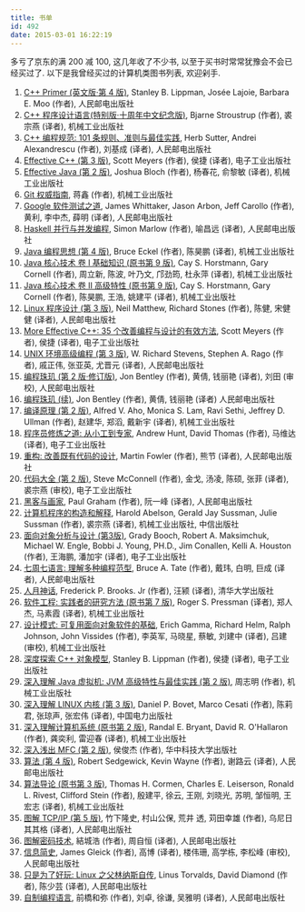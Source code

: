 ```yaml
---
title: 书单
id: 492
date: 2015-03-01 16:22:19
---
```


多亏了京东的满 200 减 100, 这几年收了不少书, 以至于买书时常常犹豫会不会已经买过了. 以下是我曾经买过的计算机类图书列表, 欢迎剁手.

1. [C++ Primer (英文版·第 4 版)](http://book.douban.com/subject/1900687/), Stanley B. Lippman, Josée Lajoie, Barbara E. Moo (作者), 人民邮电出版社
2. [C++ 程序设计语言(特别版·十周年中文纪念版)](http://book.douban.com/subject/4604591/), Bjarne Stroustrup (作者), 裘宗燕 (译者), 机械工业出版社
3. [C++ 编程规范: 101 条规则、准则与最佳实践](http://book.douban.com/subject/5348095/), Herb Sutter, Andrei Alexandrescu (作者), 刘基成 (译者), 人民邮电出版社
4. [Effective C++ (第 3 版)](http://book.douban.com/subject/5387403/), Scott Meyers (作者), 侯捷 (译者), 电子工业出版社
5. [Effective Java (第 2 版)](http://book.douban.com/subject/3360807/), Joshua Bloch (作者), 杨春花, 俞黎敏 (译者), 机械工业出版社
6. [Git 权威指南](http://book.douban.com/subject/6526452/), 蒋鑫 (作者), 机械工业出版社
7. [Google 软件测试之道](http://book.douban.com/subject/25742200/), James Whittaker, Jason Arbon, Jeff Carollo (作者), 黄利, 李中杰, 薛明 (译者), 人民邮电出版社
8. [Haskell 并行与并发编程](http://book.douban.com/subject/26256849/), Simon Marlow (作者), 喻昌远 (译者), 人民邮电出版社
9. [Java 编程思想 (第 4 版)](http://book.douban.com/subject/2130190/), Bruce Eckel (作者), 陈昊鹏 (译者), 机械工业出版社
10. [Java 核心技术 卷 I 基础知识 (原书第 9 版)](https://book.douban.com/subject/25762168/), Cay S. Horstmann, Gary Cornell (作者), 周立新, 陈波, 叶乃文, 邝劲筠, 杜永萍 (译者), 机械工业出版社
11. [Java 核心技术 卷 II 高级特性 (原书第 9 版)](https://book.douban.com/subject/25841326/), Cay S. Horstmann, Gary Cornell (作者), 陈昊鹏, 王浩, 姚建平 (译者), 机械工业出版社
12. [Linux 程序设计 (第 3 版)](http://book.douban.com/subject/2073826/), Neil Matthew, Richard Stones (作者), 陈健, 宋健健 (译者), 人民邮电出版社
13. [More Effective C++: 35 个改善编程与设计的有效方法](http://book.douban.com/subject/5908727/), Scott Meyers (作者), 侯捷 (译者), 电子工业出版社
14. [UNIX 环境高级编程 (第 3 版)](http://book.douban.com/subject/25900403/), W. Richard Stevens, Stephen A. Rago (作者), 戚正伟, 张亚英, 尤晋元 (译者), 人民邮电出版社
15. [编程珠玑 (第 2 版·修订版)](http://book.douban.com/subject/26302533/), Jon Bentley (作者), 黄倩, 钱丽艳 (译者), 刘田 (审校), 人民邮电出版社
16. [编程珠玑 (续)](http://book.douban.com/subject/6124333/), Jon Bentley (作者), 黄倩, 钱丽艳 (译者) 人民邮电出版社
17. [编译原理 (第 2 版)](http://book.douban.com/subject/3296317/), Alfred V. Aho, Monica S. Lam, Ravi Sethi, Jeffrey D. Ullman (作者), 赵建华, 郑滔, 戴新宇 (译者), 机械工业出版社
18. [程序员修炼之道: 从小工到专家](http://book.douban.com/subject/5387402/), Andrew Hunt, David Thomas (作者), 马维达 (译者), 电子工业出版社
19. [重构: 改善既有代码的设计](http://book.douban.com/subject/4262627/), Martin Fowler (作者), 熊节 (译者), 人民邮电出版社
20. [代码大全 (第 2 版)](http://book.douban.com/subject/1477390/), Steve McConnell (作者), 金戈, 汤凌, 陈硕, 张菲 (译者), 裘宗燕 (审校), 电子工业出版社
21. [黑客与画家](http://book.douban.com/subject/6021440/), Paul Graham (作者), 阮一峰 (译者), 人民邮电出版社
22. [计算机程序的构造和解释](http://book.douban.com/subject/1148282/), Harold Abelson, Gerald Jay Sussman, Julie Sussman (作者), 裘宗燕 (译者), 机械工业出版社, 中信出版社
23. [面向对象分析与设计 (第3版)](http://book.douban.com/subject/11509672/), Grady Booch, Robert A. Maksimchuk, Michael W. Engle, Bobbi J. Young, PH.D., Jim Conallen, Kelli A. Houston (作者), 王海鹏, 潘加宇 (译者), 电子工业出版社
24. [七周七语言: 理解多种编程范型](http://book.douban.com/subject/10555435/), Bruce A. Tate (作者), 戴玮, 白明, 巨成 (译者), 人民邮电出版社
25. [人月神话](http://book.douban.com/subject/2230248/), Frederick P. Brooks. Jr (作者), 汪颍 (译者), 清华大学出版社
26. [软件工程: 实践者的研究方法 (原书第 7 版)](http://book.douban.com/subject/6047742/), Roger S. Pressman (译者), 郑人杰, 马素霞 (译者), 机械工业出版社
27. [设计模式: 可复用面向对象软件的基础](http://book.douban.com/subject/1052241/), Erich Gamma, Richard Helm, Ralph Johnson, John Vissides (作者), 李英军, 马晓星, 蔡敏, 刘建中 (译者), 吕建 (审校), 机械工业出版社
28. [深度探索 C++ 对象模型](http://book.douban.com/subject/10427315/), Stanley B. Lippman (作者), 侯捷 (译者), 电子工业出版社
29. [深入理解 Java 虚拟机: JVM 高级特性与最佳实践 (第 2 版)](http://book.douban.com/subject/24722612/), 周志明 (作者), 机械工业出版社
30. [深入理解 LINUX 内核 (第 3 版)](http://book.douban.com/subject/2287506/), Daniel P. Bovet, Marco Cesati (作者), 陈莉君, 张琼声, 张宏伟 (译者), 中国电力出版社
31. [深入理解计算机系统 (原书第 2 版)](http://book.douban.com/subject/5333562/), Randal E. Bryant, David R. O'Hallaron (作者), 龚奕利, 雷迎春 (译者), 机械工业出版社
32. [深入浅出 MFC (第 2 版)](http://book.douban.com/subject/1094852/), 侯俊杰 (作者), 华中科技大学出版社
33. [算法 (第 4 版)](http://book.douban.com/subject/19952400/), Robert Sedgewick, Kevin Wayne (作者), 谢路云 (译者), 人民邮电出版社
34. [算法导论 (原书第 3 版)](http://book.douban.com/subject/20432061/), Thomas H. Cormen, Charles E. Leiserson, Ronald L. Rivest, Clifford Stein (作者), 殷建平, 徐云, 王刚, 刘晓光, 苏明, 邹恒明, 王宏志 (译者), 机械工业出版社
35. [图解 TCP/IP (第 5 版)](http://book.douban.com/subject/24737674/), 竹下隆史, 村山公保, 荒井 透, 苅田幸雄 (作者), 乌尼日其其格 (译者), 人民邮电出版社
36. [图解密码技术](http://book.douban.com/subject/26265544/), 結城浩 (作者), 周自恒 (译者), 人民邮电出版社
37. [信息简史](http://book.douban.com/subject/25752043/), James Gleick (作者), 高博 (译者), 楼伟珊, 高学栋, 李松峰 (审校), 人民邮电出版社
38. [只是为了好玩: Linux 之父林纳斯自传](http://book.douban.com/subject/25930025/), Linus Torvalds, David Diamond (作者), 陈少芸 (译者), 人民邮电出版社
39. [自制编程语言](http://book.douban.com/subject/25735333/), 前橋和弥 (作者), 刘卓, 徐谦, 吴雅明 (译者), 人民邮电出版社
